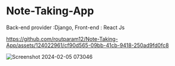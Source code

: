 # Note-Taking-App
Back-end provider :Django,  Front-end : React Js


https://github.com/routparam12/Note-Taking-App/assets/124022961/cf90d565-09bb-41cb-9418-250ad9fd0fc8

![Screenshot 2024-02-05 073046](https://github.com/routparam12/Note-Taking-App/assets/124022961/e3e9fd3b-53d2-4926-b03b-1b1c318d4d2c)
